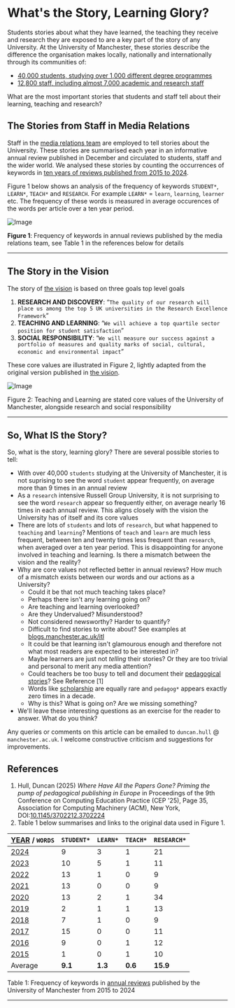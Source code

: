 # What's the Story, Learning Glory?

Students stories about what they have learned, the teaching they receive and research they are exposed to are a key part of the story of any University. At the University of Manchester, these stories describe the difference the organisation makes locally, nationally and internationally through its communities of:

* [40,000 students, studying over 1,000 different degree programmes](https://www.employers.manchester.ac.uk/ourstudents/) 
* [12,800 staff, including almost 7,000 academic and research staff](https://www.manchester.ac.uk/about/people/)

What are the most important stories that students and staff tell about their learning, teaching and research?

<!-- ## Teaching Glory? not really-->

## The Stories from Staff in Media Relations

Staff in the [media relations team](https://www.manchester.ac.uk/about/news/contact-media-relations/) are employed to tell stories about the University. These stories are summarised each year in an informative annual review published in December and circulated to students, staff and the wider world. We analysed these stories by counting the occurrences of keywords in [ten years of reviews published from 2015 to 2024](https://github.com/dullhunk/cdyf/issues/995). 

Figure 1 below shows an analysis of the frequency of keywords `STUDENT*`, `LEARN*`, `TEACH*` and `RESEARCH`.  For example `LEARN*` = `learn`, `learning`, `learner` etc. The frequency of these words is measured in average occurences of the words per article over a ten year period.


![Image](https://github.com/user-attachments/assets/b19ec952-cefa-4904-b7b3-011fab9e1e05)

**Figure 1**: Frequency of keywords in annual reviews published by the media relations team, see Table 1 in the references below for details


--- 
## The Story in the Vision

The story of [the vision](https://github.com/dullhunk/cdyf/issues/1008) is based on three goals top level goals

1. **RESEARCH AND DISCOVERY**:  “`The quality of our research will place us among the top 5 UK universities in the Research Excellence Framework`”
2. **TEACHING AND LEARNING**:  “`We will achieve a top quartile sector position for student satisfaction`”
3. **SOCIAL RESPONSIBILITY**: “`We will measure our success against a portfolio of measures and quality marks of social, cultural, economic and environmental impact`”

These core values are illustrated in Figure 2, lightly adapted from the original version published in [the vision](https://github.com/dullhunk/cdyf/issues/1008).

![Image](https://github.com/user-attachments/assets/bcec2956-9886-4b79-8a4d-a586bb393ed4)

Figure 2: Teaching and Learning are stated core values of the University of Manchester, alongside research and social responsibility

---

## So, What IS the Story?

So, what is the story, learning glory? There are several possible stories to tell:

* With over 40,000 `students` studying at the University of Manchester, it is not suprising to see the word `student` appear frequently, on average more than 9 times in an annual review
* As a `research` intensive Russell Group University, it is not surprising to see the word `research` appear so frequently either, on average nearly 16 times in each annual review. This aligns closely with the vision the University has of itself and its core values
* There are lots of `students` and lots of `research`, but what happened to `teaching` and `learning`? Mentions of `teach` and `learn` are much less frequent, between ten and twenty times less frequent than `research`, when averaged over a ten year period. This is disappointing for anyone involved in teaching and learning. Is there a mismatch between the vision and the reality? 
* Why are core values not reflected better in annual reviews? How much of a mismatch exists between our words and our actions as a University? 
    + Could it be that not much teaching takes place?
    + Perhaps there isn't any learning going on? 
    + Are teaching and learning overlooked? 
    + Are they Undervalued? Misunderstood?
    + Not considered newsworthy? Harder to quantify?
    + Difficult to find stories to write about? See examples at [blogs.manchester.ac.uk/itl](https://blogs.manchester.ac.uk/itl/)
    + It could be that learning isn't glamourous enough and therefore not what most readers are expected to be interested in?
    + Maybe learners are just not _telling_ their stories? Or they are too trivial and personal to merit any media attention?
    + Could teachers be too busy to tell and document their [pedagogical stories](https://en.wikipedia.org/wiki/Pedagogy)? See Reference [1]
    + Words like [scholarship](https://www.staffnet.manchester.ac.uk/umitl/resources/scholarship-toolkit/) are equally rare and `pedagog*` appears exactly zero times in a decade. 
    + Why is this? What is going on? Are we missing something?
* We'll leave these interesting questions as an exercise for the reader to answer. What do you think? 

Any queries or comments on this article can be emailed to `duncan.hull` @ `manchester.ac.uk`. I welcome constructive criticism and suggestions for improvements.

## References

1. Hull, Duncan (2025) _Where Have All the Papers Gone? Priming the pump of pedagogical publishing in Europe_ in Proceedings of the 9th Conference on Computing Education Practice (CEP '25), Page 35, Association for Computing Machinery (ACM), New York, DOI:[10.1145/3702212.3702224](https://doi.org/10.1145/3702212.3702224) 
2. Table 1 below summarises and links to the original data used in Figure 1.


| [YEAR](https://github.com/dullhunk/cdyf/issues/995) / `WORDS` | `STUDENT*` | `LEARN*` | `TEACH*`  |  `RESEARCH*` |   
|---------------------------------------------------------------|------------|----------|-----------|--------------|
| [2024](https://github.com/dullhunk/cdyf/issues/983)           | 9          | 3        | 1         | 21           | 
| [2023](https://github.com/dullhunk/cdyf/issues/984)           | 10         | 5        | 1         | 11           |  
| [2022](https://github.com/dullhunk/cdyf/issues/985)           | 13         | 1        | 0         | 9            |   
| [2021](https://github.com/dullhunk/cdyf/issues/986)           | 13         | 0        | 0         | 9            |   
| [2020](https://github.com/dullhunk/cdyf/issues/987)           | 13         | 2        | 1         | 34           |   
| [2019](https://github.com/dullhunk/cdyf/issues/988)           | 2          | 1        | 1         | 13           |   
| [2018](https://github.com/dullhunk/cdyf/issues/989)           | 7          | 1        | 0         | 9            |   
| [2017](https://github.com/dullhunk/cdyf/issues/991)           | 15         | 0        | 0         | 11           |   
| [2016](https://github.com/dullhunk/cdyf/issues/993)           | 9          | 0        | 1         | 12           |   
| [2015](https://github.com/dullhunk/cdyf/issues/994)           | 1          | 0        | 1         | 10           |   
| Average                                                       | **9.1**    | **1.3**  | **0.6**   | **15.9**     |   


Table 1: Frequency of keywords in [annual reviews](https://github.com/dullhunk/cdyf/issues/995) published by the University of Manchester from 2015 to 2024


---
<!--
### Jekyll Themes

Your Pages site will use the layout and styles from the Jekyll theme you have selected in your [repository settings](https://github.com/dullhunk/teaching-and-learning/settings/pages). The name of this theme is saved in the Jekyll `_config.yml` configuration file.

### Support or Contact

Having trouble with Pages? Check out our [documentation](https://docs.github.com/categories/github-pages-basics/) or [contact support](https://support.github.com/contact) and we’ll help you sort it out.-->

